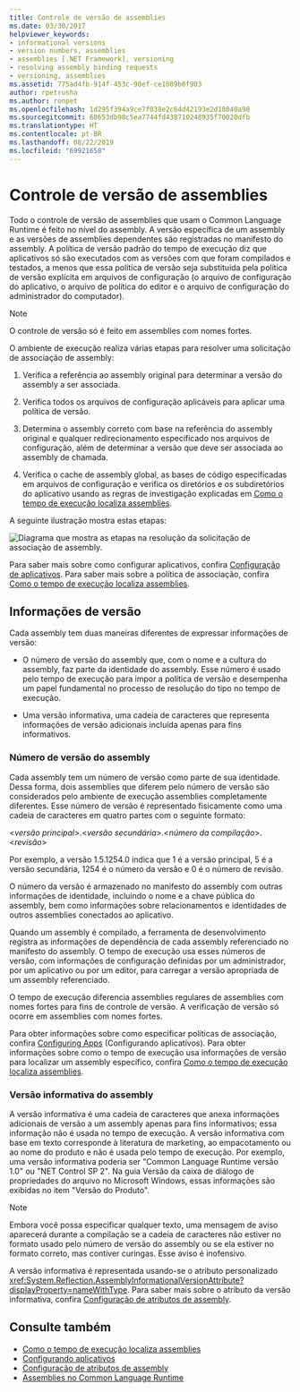 ```yaml
---
title: Controle de versão de assemblies
ms.date: 03/30/2017
helpviewer_keywords:
- informational versions
- version numbers, assemblies
- assemblies [.NET Framework], versioning
- resolving assembly binding requests
- versioning, assemblies
ms.assetid: 775ad4fb-914f-453c-98ef-ce1089b6f903
author: rpetrusha
ms.author: ronpet
ms.openlocfilehash: 1d295f394a9ce7f038e2c64d42193e2d18040a98
ms.sourcegitcommit: 68653db98c5ea7744fd438710248935f70020dfb
ms.translationtype: HT
ms.contentlocale: pt-BR
ms.lasthandoff: 08/22/2019
ms.locfileid: "69921658"
---
```

# <a name="assembly-versioning"></a>Controle de versão de assemblies
Todo o controle de versão de assemblies que usam o Common Language Runtime é feito no nível do assembly. A versão específica de um assembly e as versões de assemblies dependentes são registradas no manifesto do assembly. A política de versão padrão do tempo de execução diz que aplicativos só são executados com as versões com que foram compilados e testados, a menos que essa política de versão seja substituída pela política de versão explícita em arquivos de configuração (o arquivo de configuração do aplicativo, o arquivo de política do editor e o arquivo de configuração do administrador do computador).  
  
> [!NOTE]
> O controle de versão só é feito em assemblies com nomes fortes.  
  
 O ambiente de execução realiza várias etapas para resolver uma solicitação de associação de assembly:  
  
1. Verifica a referência ao assembly original para determinar a versão do assembly a ser associada.  
  
2. Verifica todos os arquivos de configuração aplicáveis para aplicar uma política de versão.  
  
3. Determina o assembly correto com base na referência do assembly original e qualquer redirecionamento especificado nos arquivos de configuração, além de determinar a versão que deve ser associada ao assembly de chamada.  
  
4. Verifica o cache de assembly global, as bases de código especificadas em arquivos de configuração e verifica os diretórios e os subdiretórios do aplicativo usando as regras de investigação explicadas em [Como o tempo de execução localiza assemblies](../../../docs/framework/deployment/how-the-runtime-locates-assemblies.md).  
  
 A seguinte ilustração mostra estas etapas:  
  
 ![Diagrama que mostra as etapas na resolução da solicitação de associação de assembly.](./media/assembly-versioning/resolve-assembly-binding-request.gif)
  
 Para saber mais sobre como configurar aplicativos, confira [Configuração de aplicativos](../../../docs/framework/configure-apps/index.md). Para saber mais sobre a política de associação, confira [Como o tempo de execução localiza assemblies](../../../docs/framework/deployment/how-the-runtime-locates-assemblies.md).  
  
## <a name="version-information"></a>Informações de versão  
 Cada assembly tem duas maneiras diferentes de expressar informações de versão:  
  
- O número de versão do assembly que, com o nome e a cultura do assembly, faz parte da identidade do assembly. Esse número é usado pelo tempo de execução para impor a política de versão e desempenha um papel fundamental no processo de resolução do tipo no tempo de execução.  
  
- Uma versão informativa, uma cadeia de caracteres que representa informações de versão adicionais incluída apenas para fins informativos.  
  
### <a name="assembly-version-number"></a>Número de versão do assembly  
 Cada assembly tem um número de versão como parte de sua identidade. Dessa forma, dois assemblies que diferem pelo número de versão são considerados pelo ambiente de execução assemblies completamente diferentes. Esse número de versão é representado fisicamente como uma cadeia de caracteres em quatro partes com o seguinte formato:  
  
 \<*versão principal*>.\<*versão secundária*>.\<*número da compilação*>.\<*revisão*>  
  
 Por exemplo, a versão 1.5.1254.0 indica que 1 é a versão principal, 5 é a versão secundária, 1254 é o número da versão e 0 é o número de revisão.  
  
 O número da versão é armazenado no manifesto do assembly com outras informações de identidade, incluindo o nome e a chave pública do assembly, bem como informações sobre relacionamentos e identidades de outros assemblies conectados ao aplicativo.  
  
 Quando um assembly é compilado, a ferramenta de desenvolvimento registra as informações de dependência de cada assembly referenciado no manifesto do assembly. O tempo de execução usa esses números de versão, com informações de configuração definidas por um administrador, por um aplicativo ou por um editor, para carregar a versão apropriada de um assembly referenciado.  
  
 O tempo de execução diferencia assemblies regulares de assemblies com nomes fortes para fins de controle de versão. A verificação de versão só ocorre em assemblies com nomes fortes.  
  
 Para obter informações sobre como especificar políticas de associação, confira [Configuring Apps](../../../docs/framework/configure-apps/index.md) (Configurando aplicativos). Para obter informações sobre como o tempo de execução usa informações de versão para localizar um assembly específico, confira [Como o tempo de execução localiza assemblies](../../../docs/framework/deployment/how-the-runtime-locates-assemblies.md).  
  
### <a name="assembly-informational-version"></a>Versão informativa do assembly  
 A versão informativa é uma cadeia de caracteres que anexa informações adicionais de versão a um assembly apenas para fins informativos; essa informação não é usada no tempo de execução. A versão informativa com base em texto corresponde à literatura de marketing, ao empacotamento ou ao nome do produto e não é usada pelo tempo de execução. Por exemplo, uma versão informativa poderia ser "Common Language Runtime versão 1.0" ou "NET Control SP 2". Na guia Versão da caixa de diálogo de propriedades do arquivo no Microsoft Windows, essas informações são exibidas no item "Versão do Produto".  
  
> [!NOTE]
> Embora você possa especificar qualquer texto, uma mensagem de aviso aparecerá durante a compilação se a cadeia de caracteres não estiver no formato usado pelo número de versão do assembly ou se ela estiver no formato correto, mas contiver curingas. Esse aviso é inofensivo.  
  
 A versão informativa é representada usando-se o atributo personalizado <xref:System.Reflection.AssemblyInformationalVersionAttribute?displayProperty=nameWithType>. Para saber mais sobre o atributo da versão informativa, confira [Configuração de atributos de assembly](../../../docs/framework/app-domains/set-assembly-attributes.md).  
  
## <a name="see-also"></a>Consulte também

- [Como o tempo de execução localiza assemblies](../../../docs/framework/deployment/how-the-runtime-locates-assemblies.md)
- [Configurando aplicativos](../../../docs/framework/configure-apps/index.md)
- [Configuração de atributos de assembly](../../../docs/framework/app-domains/set-assembly-attributes.md)
- [Assemblies no Common Language Runtime](../../../docs/framework/app-domains/assemblies-in-the-common-language-runtime.md)
